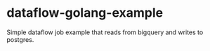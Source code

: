 # dataflow-golang-example

Simple dataflow job example that reads from bigquery and writes to postgres.
